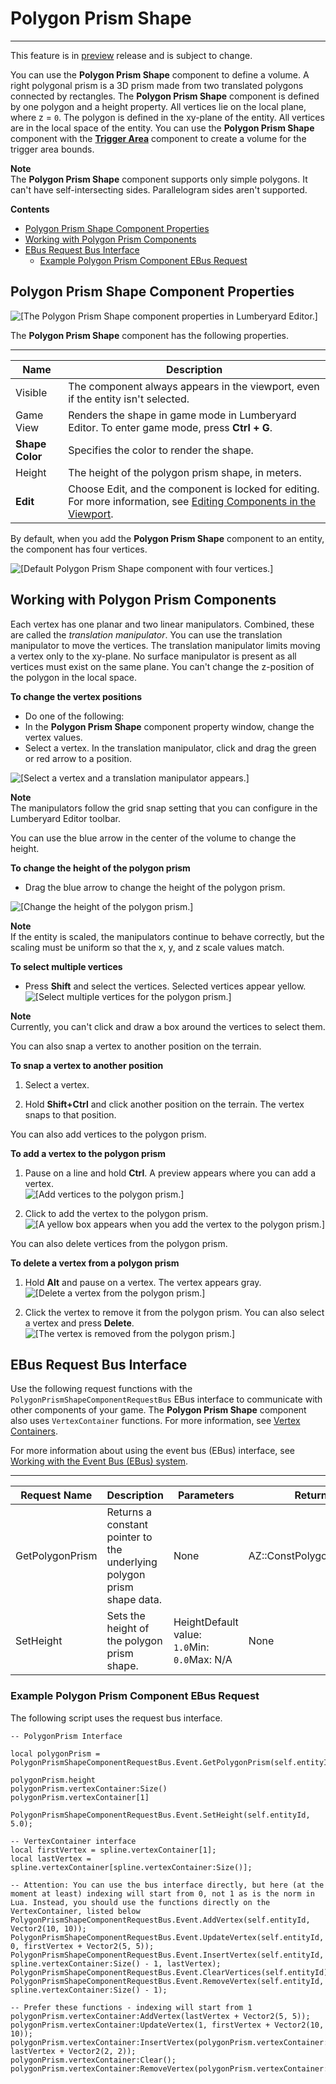 # Polygon Prism Shape<a name="component-polygon-prism"></a>

****  
This feature is in [preview](https://docs.aws.amazon.com/lumberyard/latest/userguide/ly-glos-chap.html#preview) release and is subject to change\. 

You can use the **Polygon Prism Shape** component to define a volume\. A right polygonal prism is a 3D prism made from two translated polygons connected by rectangles\. The **Polygon Prism Shape** component is defined by one polygon and a height property\. All vertices lie on the local plane, where z = `0`\. The polygon is defined in the xy\-plane of the entity\. All vertices are in the local space of the entity\. You can use the **Polygon Prism Shape** component with the **[Trigger Area](component-triggerarea.md)** component to create a volume for the trigger area bounds\.

**Note**  
The **Polygon Prism Shape** component supports only simple polygons\. It can't have self\-intersecting sides\. Parallelogram sides aren't supported\. 

**Contents**
+ [Polygon Prism Shape Component Properties](#component-polygon-prism-properties)
+ [Working with Polygon Prism Components](#working-with-polygon-prism-components)
+ [EBus Request Bus Interface](#component-polygon-prism-ebus-request)
  + [Example Polygon Prism Component EBus Request](#component-polygon-prism-ebus-request-component-example)

## Polygon Prism Shape Component Properties<a name="component-polygon-prism-properties"></a>

![\[The Polygon Prism Shape component properties in Lumberyard Editor.\]](http://docs.aws.amazon.com/lumberyard/latest/userguide/images/component/polygon-prism-component-properties.png)

The **Polygon Prism Shape** component has the following properties\.


****  

| Name | Description | 
| --- | --- | 
| Visible |  The component always appears in the viewport, even if the entity isn't selected\.   | 
| Game View |  Renders the shape in game mode in Lumberyard Editor\. To enter game mode, press **Ctrl \+ G**\.  | 
|  **Shape Color**  |  Specifies the color to render the shape\.  | 
| Height |  The height of the polygon prism shape, in meters\.  | 
|  **Edit**  | Choose Edit, and the component is locked for editing\. For more information, see [Editing Components in the Viewport](edit-mode-for-components.md)\. | 

By default, when you add the **Polygon Prism Shape** component to an entity, the component has four vertices\.

![\[Default Polygon Prism Shape component with four vertices.\]](http://docs.aws.amazon.com/lumberyard/latest/userguide/images/component/polygon-prism-shape-component-1.png)

## Working with Polygon Prism Components<a name="working-with-polygon-prism-components"></a>

Each vertex has one planar and two linear manipulators\. Combined, these are called the *translation manipulator*\. You can use the translation manipulator to move the vertices\. The translation manipulator limits moving a vertex only to the xy\-plane\. No surface manipulator is present as all vertices must exist on the same plane\. You can't change the z\-position of the polygon in the local space\. 

**To change the vertex positions**
+  Do one of the following: 
  + In the **Polygon Prism Shape** component property window, change the vertex values\.
  + Select a vertex\. In the translation manipulator, click and drag the green or red arrow to a position\.

![\[Select a vertex and a translation manipulator appears.\]](http://docs.aws.amazon.com/lumberyard/latest/userguide/images/component/polygon-prism-shape-component-2.png)

**Note**  
The manipulators follow the grid snap setting that you can configure in the Lumberyard Editor toolbar\.

You can use the blue arrow in the center of the volume to change the height\.<a name="component-polygon-prism-height-adjustment"></a>

**To change the height of the polygon prism**
+ Drag the blue arrow to change the height of the polygon prism\.

![\[Change the height of the polygon prism.\]](http://docs.aws.amazon.com/lumberyard/latest/userguide/images/component/polygon-prism-shape-component-3.png)

**Note**  
If the entity is scaled, the manipulators continue to behave correctly, but the scaling must be uniform so that the x, y, and z scale values match\.

**To select multiple vertices**
+ Press **Shift** and select the vertices\. Selected vertices appear yellow\.  
![\[Select multiple vertices for the polygon prism.\]](http://docs.aws.amazon.com/lumberyard/latest/userguide/images/component/polygon-prism-shape-component-4.png)

**Note**  
Currently, you can't click and draw a box around the vertices to select them\.

You can also snap a vertex to another position on the terrain\.

**To snap a vertex to another position**

1. Select a vertex\.

1. Hold **Shift\+Ctrl** and click another position on the terrain\. The vertex snaps to that position\.

You can also add vertices to the polygon prism\.

**To add a vertex to the polygon prism**

1. Pause on a line and hold **Ctrl**\. A preview appears where you can add a vertex\.  
![\[Add vertices to the polygon prism.\]](http://docs.aws.amazon.com/lumberyard/latest/userguide/images/component/polygon-prism-shape-component-5.png)

1. Click to add the vertex to the polygon prism\.  
![\[A yellow box appears when you add the vertex to the polygon prism.\]](http://docs.aws.amazon.com/lumberyard/latest/userguide/images/component/polygon-prism-shape-component-6.png)

You can also delete vertices from the polygon prism\.

**To delete a vertex from a polygon prism**

1. Hold **Alt** and pause on a vertex\. The vertex appears gray\.  
![\[Delete a vertex from the polygon prism.\]](http://docs.aws.amazon.com/lumberyard/latest/userguide/images/component/polygon-prism-shape-component-7.png)

1. Click the vertex to remove it from the polygon prism\. You can also select a vertex and press **Delete**\.  
![\[The vertex is removed from the polygon prism.\]](http://docs.aws.amazon.com/lumberyard/latest/userguide/images/component/polygon-prism-shape-component-8.png)

## EBus Request Bus Interface<a name="component-polygon-prism-ebus-request"></a>

Use the following request functions with the `PolygonPrismShapeComponentRequestBus` EBus interface to communicate with other components of your game\. The **Polygon Prism Shape** component also uses `VertexContainer` functions\. For more information, see [Vertex Containers](component-vertex-container.md)\.

For more information about using the event bus \(EBus\) interface, see [Working with the Event Bus \(EBus\) system](ebus-intro.md)\.


****  

| Request Name | Description | Parameters | Return | Scriptable | 
| --- | --- | --- | --- | --- | 
| GetPolygonPrism |  Returns a constant pointer to the underlying polygon prism shape data\.  |  None  | AZ::ConstPolygonPrismPtr | Yes | 
| SetHeight |  Sets the height of the polygon prism shape\.  | HeightDefault value: `1.0`Min: `0.0`Max: N/A | None | Yes | 

### Example Polygon Prism Component EBus Request<a name="component-polygon-prism-ebus-request-component-example"></a>

The following script uses the request bus interface\.

```
-- PolygonPrism Interface
  
local polygonPrism = PolygonPrismShapeComponentRequestBus.Event.GetPolygonPrism(self.entityId);
  
polygonPrism.height
polygonPrism.vertexContainer:Size()
polygonPrism.vertexContainer[1]
  
PolygonPrismShapeComponentRequestBus.Event.SetHeight(self.entityId, 5.0);
  
-- VertexContainer interface
local firstVertex = spline.vertexContainer[1];
local lastVertex = spline.vertexContainer[spline.vertexContainer:Size()];
 
-- Attention: You can use the bus interface directly, but here (at the moment at least) indexing will start from 0, not 1 as is the norm in Lua. Instead, you should use the functions directly on the VertexContainer, listed below
PolygonPrismShapeComponentRequestBus.Event.AddVertex(self.entityId, Vector2(10, 10));
PolygonPrismShapeComponentRequestBus.Event.UpdateVertex(self.entityId, 0, firstVertex + Vector2(5, 5));
PolygonPrismShapeComponentRequestBus.Event.InsertVertex(self.entityId, spline.vertexContainer:Size() - 1, lastVertex);
PolygonPrismShapeComponentRequestBus.Event.ClearVertices(self.entityId);
PolygonPrismShapeComponentRequestBus.Event.RemoveVertex(self.entityId, spline.vertexContainer:Size() - 1);
  
-- Prefer these functions - indexing will start from 1
polygonPrism.vertexContainer:AddVertex(lastVertex + Vector2(5, 5));
polygonPrism.vertexContainer:UpdateVertex(1, firstVertex + Vector2(10, 10));
polygonPrism.vertexContainer:InsertVertex(polygonPrism.vertexContainer:Size(), lastVertex + Vector2(2, 2));
polygonPrism.vertexContainer:Clear();
polygonPrism.vertexContainer:RemoveVertex(polygonPrism.vertexContainer:Size());
```